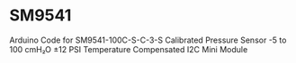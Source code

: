 # SM9541
Arduino Code for SM9541-100C-S-C-3-S Calibrated Pressure Sensor -5 to 100 cmH₂O ±12 PSI Temperature Compensated I2C Mini Module
